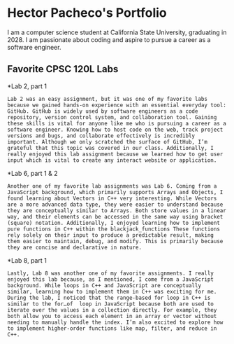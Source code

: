 # Hector Pacheco's Portfolio
I am a computer science student at California State University, graduating in 2028. I am passionate about coding and aspire to pursue a career as a software engineer. 

## Favorite CPSC 120L Labs
*Lab 2, part 1

    Lab 2 was an easy assignment, but it was one of my favorite labs because we gained hands-on experience with an essential everyday tool: GitHub. GitHub is widely used by software engineers as a code repository, version control system, and collaboration tool. Gaining these skills is vital for anyone like me who is pursuing a career as a software engineer. Knowing how to host code on the web, track project versions and bugs, and collaborate effectively is incredibly important. Although we only scratched the surface of GitHub, I’m grateful that this topic was covered in our class. Additionally, I really enjoyed this lab assignment because we learned how to get user input which is vital to create any interact website or application. 

*Lab 6, part 1 & 2

    Another one of my favorite lab assignments was Lab 6. Coming from a JavaScript background, which primarily supports Arrays and Objects, I found learning about Vectors in C++ very interesting. While Vectors are a more advanced data type, they were easier to understand because they are conceptually similar to Arrays. Both store values in a linear way, and their elements can be accessed in the same way using bracket (square) notation. Additionally, I enjoyed learning how to implement pure functions in C++ within the blackjack_functions These functions rely solely on their input to produce a predictable result, making them easier to maintain, debug, and modify. This is primarily because they are concise and declarative in nature.

*Lab 8,  part 1

    Lastly, Lab 8 was another one of my favorite assignments. I really enjoyed this lab because, as I mentioned, I come from a JavaScript background. While loops in C++ and JavaScript are conceptually similar, learning how to implement them in C++ was exciting for me. During the lab, I noticed that the range-based for loop in C++ is similar to the for…of  loop in JavaScript because both are used to iterate over the values in a collection directly. For example, they both allow you to access each element in an array or vector without needing to manually handle the index. I’m also excited to explore how to implement higher-order functions like map, filter, and reduce in C++.
